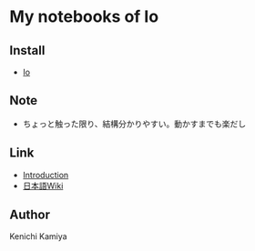 My notebooks of Io
==================

Install
--------

* [Io](http://iolanguage.com/)

Note
----

* ちょっと触った限り、結構分かりやすい。動かすまでも楽だし

Link
----

* [Introduction](http://www.iolanguage.com/scm/io/docs/IoGuide.html#Introduction)
* [日本語Wiki](http://ja.wikipedia.org/wiki/Io_%28%E3%83%97%E3%83%AD%E3%82%B0%E3%83%A9%E3%83%9F%E3%83%B3%E3%82%B0%E8%A8%80%E8%AA%9E%29)

Author
------

Kenichi Kamiya
